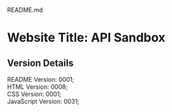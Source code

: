 README.md

# Website Title: API Sandbox

## Version Details
README Version: 0001;  
HTML Version: 0008;  
CSS Version: 0001;  
JavaScript Version: 0031;

